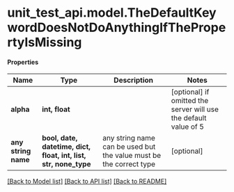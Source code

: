 # unit_test_api.model.TheDefaultKeywordDoesNotDoAnythingIfThePropertyIsMissing

#### Properties
Name | Type | Description | Notes
------------ | ------------- | ------------- | -------------
**alpha** | **int, float** |  | [optional]  if omitted the server will use the default value of 5
**any string name** | **bool, date, datetime, dict, float, int, list, str, none_type** | any string name can be used but the value must be the correct type | [optional]

[[Back to Model list]](../../README.md#documentation-for-models) [[Back to API list]](../../README.md#documentation-for-api-endpoints) [[Back to README]](../../README.md)

